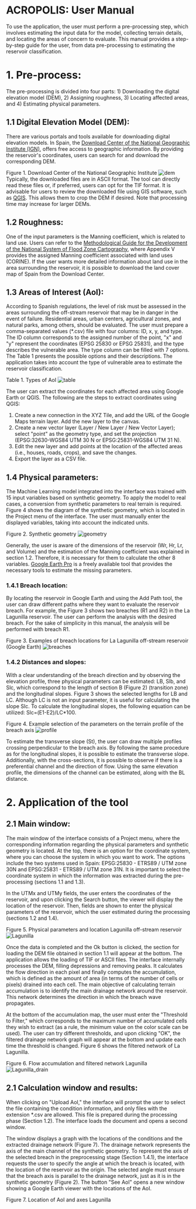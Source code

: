 # ACROPOLIS: User Manual
To use the application, the user must perform a pre-processing step, which involves estimating the input data for the model, collecting terrain details, and locating the areas of concern to evaluate.
This manual provides a step-by-step guide for the user, from data pre-processing to estimating the reservoir classification.
# 1. Pre-process:
The pre-processing is divided into four parts: 1) Downloading the digital elevation model (DEM), 2) Assigning roughness, 3) Locating affected areas, and 4) Estimating physical parameters.

## 1.1 Digital Elevation Model (DEM):
There are various portals and tools available for downloading digital elevation models. In Spain,  the [Download Center of the National Geographic Institute (IGN)](https://centrodedescargas.cnig.es/CentroDescargas/index.jsp), offers free access to geographic information. By providing the reservoir's coordinates, users can search for and download the corresponding DEM.

Figure 1. Download Center of the National Geographic Institute
![dem](Images/dem.bmp) 
Typically, the downloaded files are in ASCII format. The tool can directly read these files or, if preferred, users can opt for the TIF format. It is advisable for users to review the downloaded file using GIS software, such as [QGIS](https://www.qgis.org/en/site/forusers/download.html). This allows them to crop the DEM if desired. Note that processing time may increase for larger DEMs.

## 1.2 Roughness:
One of the input parameters is the Manning coefficient, which is related to land use. Users can refer to the [Methodological Guide for the Development of the National System of Flood Zone Cartography](https://www.miteco.gob.es/es/agua/publicaciones/guia_snczi_baja_optimizada_tcm30-422920.pdf), where Appendix V provides the assigned Manning coefficient associated with land uses (CORINE). If the user wants more detailed information about land use in the area surrounding the reservoir, it is possible to download the land cover map of Spain from the Download Center. 

## 1.3 Areas of Interest (AoI):
According to Spanish regulations, the level of risk must be assessed in the areas surrounding the off-stream reservoir that may be in danger in the event of failure. Residential areas, urban centers, agricultural zones, and natural parks, among others, should be evaluated. The user must prepare a comma-separated values (*.csv) file with four columns: ID, x, y, and type. The ID column corresponds to the assigned number of the point, "x" and "y" represent the coordinates (EPSG 25830 or EPSG 25831), and the type describes the vulnerable area. The type column can be filled with 7 options. The Table 1 presents the possible options and their descriptions. The application takes into account the type of vulnerable area to estimate the reservoir classification.

Table 1. Types of AoI
![table](Images/Types.bmp)

The user can extract the coordinates for each affected area using Google Earth or QGIS. The following are the steps to extract coordinates using QGIS:
1. Create a new connection in the XYZ Tile, and add the URL of the Google Maps terrain layer. Add the new layer to the canvas.
2. Create a new vector layer (Layer / New Layer / New Vector Layer); select "point" as the geometry type, and set the projection (EPSG:32630-WGS84 UTM 30 N or EPSG:25831-WGS84 UTM 31 N).
3. Edit the new layer and add points at the location of the affected areas (i.e., houses, roads, crops), and save the changes.
4. Export the layer as a CSV file.

## 1.4 Physical parameters:
The Machine Learning model integrated into the interface was trained with 15 input variables based on synthetic geometry. To apply the model to real cases, a conversion from synthetic parameters to real terrain is required. Figure 4 shows the diagram of the synthetic geometry, which is located in the Project menu of the interface. The user must manually enter the displayed variables, taking into account the indicated units.

Figure 2. Synthetic geometry
![geometry](Images/Synthetic.bmp)

Generally, the user is aware of the dimensions of the reservoir (Wr, Hr, Lr, and Volume) and the estimation of the Manning coefficient was explained in section 1.2. Therefore, it is necessary for them to calculate the other 8 variables. [Google Earth Pro](https://earth.google.com/web/) is a freely available tool that provides the necessary tools to estimate the missing parameters.

### 1.4.1 Breach location:
By locating the reservoir in Google Earth and using the Add Path tool, the user can draw different paths where they want to evaluate the reservoir breach. For example, the Figure 3 shows two breaches (R1 and R2) in the La Lagunilla reservoir. The user can perform the analysis with the desired breach. For the sake of simplicity in this manual, the analysis will be performed with breach R1.

Figure 3. Examples of breach locations for La Lagunilla off-stream reservoir (Google Earth)
![breaches](Images/Location.png)

### 1.4.2 Distances and slopes:
With a clear understanding of the breach direction and by observing the elevation profile, three physical parameters can be estimated: LB, Slb, and Slc, which correspond to the length of section B (Figure 2) (transition zone) and the longitudinal slopes. Figure 3 shows the selected lengths for LB and LC. Although LC is not an input parameter, it is useful for calculating the slope Slc.  To calculate the longitudinal slopes, the following equation can be utilized: Slc=(E1-E2)/LC*100.

Figure 4. Example selection of the parameters on the terrain profile of the breach axis
![profile](Images/Profile.bmp)

To estimate the transverse slope (St), the user can draw multiple profiles crossing perpendicular to the breach axis. By following the same procedure as for the longitudinal slopes, it is possible to estimate the transverse slope. Additionally, with the cross-sections, it is possible to observe if there is a preferential  channel and the direction of flow. Using the same elevation profile, the dimensions of the channel can be estimated, along with the BL distance.

# 2. Application of the tool
## 2.1 Main window:
The main window of the interface consists of a Project menu, where the corresponding information regarding the physical parameters and synthetic geometry is located. At the top, there is an option for the coordinate system, where you can choose the system in which you want to work. The options include the two systems used in Spain: EPSG:25830 - ETRS89 / UTM zone 30N and EPSG:25831 - ETRS89 / UTM zone 31N.
It is important to select the coordinate system in which the information was extracted during the pre-processing (sections 1.1 and 1.3).

In the UTMx and UTMy fields, the user enters the coordinates of the reservoir, and upon clicking the Search button, the viewer will display the location of the reservoir. Then, fields are shown to enter the physical parameters of the reservoir, which the user estimated during the processing (sections 1.2 and 1.4).

Figure 5. Physical parameters and location Lagunilla off-stream reservoir
![Lagunilla](Images/Lagunilla_window.bmp)

Once the data is completed and the Ok button is clicked, the section for loading the DEM file obtained in section 1.1 will appear at the bottom. The application allows the loading of TIF or ASCII files. 
The interface internally processes the DEM, filling depressions and removing peaks. It calculates the flow direction in each pixel and finally computes the accumulation, which is defined as the amount of area (in terms of the number of cells or pixels) drained into each cell.  The main objective of calculating terrain accumulation is to identify the main drainage network around the reservoir. This network determines the direction in which the breach wave propagates.

At the bottom of the accumulation map, the user must enter the "Threshold to Filter," which corresponds to the maximum number of accumulated cells they wish to extract (as a rule, the minimum value on the color scale can be used). The user can try different thresholds, and upon clicking "OK", the filtered drainage network graph will appear at the bottom and update each time the threshold is changed. Figure 6 shows the filtered network of La Lagunilla.

Figure 6. Flow accumulation and filtered network Lagunilla
![Lagunilla_drain](Images/Drainage_Lagunilla.bmp)

## 2.1 Calculation window and results:
When clicking on "Upload AoI," the interface will prompt the user to select the file containing the condition information, and only files with the extension *.csv are allowed. This file is prepared during the processing phase (Section 1.2). The interface loads the document and opens a second window. 

The window displays a graph with the locations of the conditions and the extracted drainage network (Figure 7). The drainage network represents the axis of the main channel of the synthetic geometry. To represent the axis of the selected breach in the preprocessing stage (Section 1.4.1), the interface requests the user to specify the angle at which the breach is located, with the location of the reservoir as the origin. The selected angle must ensure that the breach axis is parallel to the drainage network, just as it is in the synthetic geometry (Figure 2). The button "See AoI" opens a new window showing a Google Earth viewer with the locations of the AoI.

Figure 7. Location of AoI and axes Lagunilla
